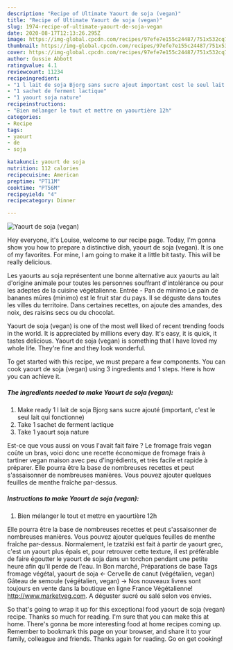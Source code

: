 ```yaml
---
description: "Recipe of Ultimate Yaourt de soja (vegan)"
title: "Recipe of Ultimate Yaourt de soja (vegan)"
slug: 1974-recipe-of-ultimate-yaourt-de-soja-vegan
date: 2020-08-17T12:13:26.295Z
image: https://img-global.cpcdn.com/recipes/97efe7e155c24487/751x532cq70/yaourt-de-soja-vegan-photo-principale-de-la-recette.jpg
thumbnail: https://img-global.cpcdn.com/recipes/97efe7e155c24487/751x532cq70/yaourt-de-soja-vegan-photo-principale-de-la-recette.jpg
cover: https://img-global.cpcdn.com/recipes/97efe7e155c24487/751x532cq70/yaourt-de-soja-vegan-photo-principale-de-la-recette.jpg
author: Gussie Abbott
ratingvalue: 4.1
reviewcount: 11234
recipeingredient:
- "1 l lait de soja Bjorg sans sucre ajout important cest le seul lait qui fonctionne"
- "1 sachet de ferment lactique"
- "1 yaourt soja nature"
recipeinstructions:
- "Bien mélanger le tout et mettre en yaourtière 12h"
categories:
- Recipe
tags:
- yaourt
- de
- soja

katakunci: yaourt de soja 
nutrition: 112 calories
recipecuisine: American
preptime: "PT11M"
cooktime: "PT56M"
recipeyield: "4"
recipecategory: Dinner

---
```



![Yaourt de soja (vegan)](https://img-global.cpcdn.com/recipes/97efe7e155c24487/751x532cq70/yaourt-de-soja-vegan-photo-principale-de-la-recette.jpg)

Hey everyone, it's Louise, welcome to our recipe page. Today, I'm gonna show you how to prepare a distinctive dish, yaourt de soja (vegan). It is one of my favorites. For mine, I am going to make it a little bit tasty. This will be really delicious.

Les yaourts au soja représentent une bonne alternative aux yaourts au lait d&#39;origine animale pour toutes les personnes souffrant d&#39;intolérance ou pour les adeptes de la cuisine végétalienne. Entrée - Pan de minimo Le pain de bananes mûres (minimo) est le fruit star du pays. Il se déguste dans toutes les villes du territoire. Dans certaines recettes, on ajoute des amandes, des noix, des raisins secs ou du chocolat.

Yaourt de soja (vegan) is one of the most well liked of recent trending foods in the world. It is appreciated by millions every day. It's easy, it is quick, it tastes delicious. Yaourt de soja (vegan) is something that I have loved my whole life. They're fine and they look wonderful.


To get started with this recipe, we must prepare a few components. You can cook yaourt de soja (vegan) using 3 ingredients and 1 steps. Here is how you can achieve it.

<!--inarticleads1-->

##### The ingredients needed to make Yaourt de soja (vegan):

1. Make ready 1 l lait de soja Bjorg sans sucre ajouté (important, c&#39;est le seul lait qui fonctionne)
1. Take 1 sachet de ferment lactique
1. Take 1 yaourt soja nature


Est-ce que vous aussi on vous l&#39;avait fait faire ? Le fromage frais vegan coûte un bras, voici donc une recette économique de fromage frais à tartiner vegan maison avec peu d&#39;ingrédients, et très facile et rapide à préparer. Elle pourra être la base de nombreuses recettes et peut s&#39;assaisonner de nombreuses manières. Vous pouvez ajouter quelques feuilles de menthe fraîche par-dessus. 

<!--inarticleads2-->

##### Instructions to make Yaourt de soja (vegan):

1. Bien mélanger le tout et mettre en yaourtière 12h


Elle pourra être la base de nombreuses recettes et peut s&#39;assaisonner de nombreuses manières. Vous pouvez ajouter quelques feuilles de menthe fraîche par-dessus. Normalement, le tzatziki est fait à partir de yaourt grec, c&#39;est un yaourt plus épais et, pour retrouver cette texture, il est préférable de faire égoutter le yaourt de soja dans un torchon pendant une petite heure afin qu&#39;il perde de l&#39;eau. In Bon marché, Préparations de base Tags fromage végétal, yaourt de soja ← Cervelle de canut (végétalien, vegan) Gâteau de semoule (végétalien, vegan) → Nos nouveaux livres sont toujours en vente dans la boutique en ligne France Végétalienne! http://www.marketveg.com. A déguster sucré ou salé selon vos envies. 

So that's going to wrap it up for this exceptional food yaourt de soja (vegan) recipe. Thanks so much for reading. I'm sure that you can make this at home. There's gonna be more interesting food at home recipes coming up. Remember to bookmark this page on your browser, and share it to your family, colleague and friends. Thanks again for reading. Go on get cooking!
